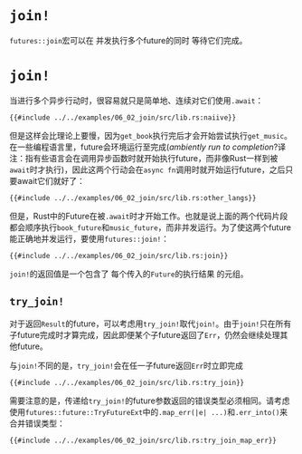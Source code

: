 # `join!`

`futures::join`宏可以在 并发执行多个future的同时 等待它们完成。

# `join!`

当进行多个异步行动时，很容易就只是简单地、连续对它们使用`.await`：

```rust,edition2018,ignore
{{#include ../../examples/06_02_join/src/lib.rs:naiive}}
```

但是这样会比理论上要慢，因为`get_book`执行完后才会开始尝试执行`get_music`。在一些编程语言里，future会环境运行至完成(_ambiently run to completion_?译注：指有些语言会在调用异步函数时就开始执行future，而非像Rust一样到被`await`时才执行)，因此这两个行动会在`async fn`调用时就开始运行future，之后只要await它们就好了：

```rust,edition2018,ignore
{{#include ../../examples/06_02_join/src/lib.rs:other_langs}}
```

但是，Rust中的Future在被`.await`时才开始工作。也就是说上面的两个代码片段都会顺序执行`book_future`和`music_future`，而非并发运行。为了使这两个future能正确地并发运行，要使用`futures::join!`：

```rust,edition2018,ignore
{{#include ../../examples/06_02_join/src/lib.rs:join}}
```

`join!`的返回值是一个包含了 每个传入的`Future`的执行结果 的元组。

## `try_join!`

对于返回`Result`的future，可以考虑用`try_join!`取代`join!`。由于`join!`只在所有子future完成时才算完成，因此即便某个子future返回了`Err`，仍然会继续处理其他future。

与`join!`不同的是，`try_join!`会在任一子future返回`Err`时立即完成

```rust,edition2018,ignore
{{#include ../../examples/06_02_join/src/lib.rs:try_join}}
```

需要注意的是，传递给`try_join!`的future参数返回的错误类型必须相同。请考虑使用`futures::future::TryFutureExt`中的`.map_err(|e| ...)`和`.err_into()`来合并错误类型：

```rust,edition2018,ignore
{{#include ../../examples/06_02_join/src/lib.rs:try_join_map_err}}
```
